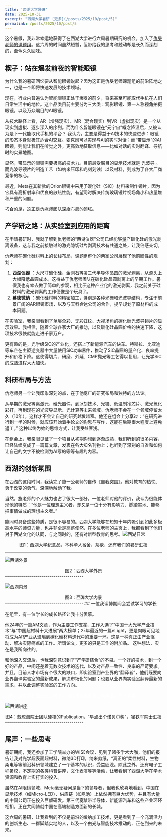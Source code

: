 ```yaml
---
title: '西湖大学暑研'
date: 2025-10-31
excerpt: "西湖大学暑研 [更多](/posts/2025/10/post/5)"
permalink: /posts/2025/10/post/5
---
```

这个暑假，我非常幸运地获得了在西湖大学进行六周暑期研究的机会，加入了[仇旻老师的课题组](https://qiu.lab.westlake.edu.cn/)。这六周的时间虽然短暂，但带给我的思考和触动却是长久而深刻的，至今久久回味。

## 楔子：站在爆发前夜的智能眼镜

为什么我的暑研回忆要从智能眼镜说起？因为这正是仇旻老师课题组的前沿阵地之一，也是一个即将快速发展的技术领域。

现在，行业内普遍认为智能眼镜正处于爆发的前夕，将来甚至可能取代手机在人们日常生活中的地位。这个品类目前主要分为三大类：观影眼镜、第一人称视角拍摄眼镜，以及万众瞩目的AI眼镜。

从技术路径上看，AR（增强现实）、MR（混合现实）到VR（虚拟现实）是一个从现实到虚拟、逐步深入的序列。而为什么智能眼镜在“元宇宙”概念降温后，又被认为是下一代能取代手机的平台？
我认为，主要是得益于AI技术的快速进步：眼镜的形态本身就极其适合AI交互。麦克风可以实现与AI的实时对话；而“带显示”的AI眼镜，则能让我们在听觉之外，更高效地获取信息——比如对话的实时翻译、导航时的实景地图。

显然，带显示的眼镜需要极高的技术力。目前最受瞩目的显示技术就是 光波导 。而光波导镜片的制造工艺（如纳米压印和光刻刻蚀）以及材料，则成为了各大厂商竞争的核心。

最近，Meta在其新款的Orion眼镜中采用了碳化硅（SiC）材料来制作镜片，因为它具有高折射率和优良的散热性能，有望同时解决传统玻璃镜片视场角小和热量堆积严重的问题。

巧合的是，这正是仇老师团队深度布局的领域。

## 产学研之路：从实验室到应用的距离

在申请暑研时，我就了解到仇老师的“西湖仪器”公司已经能够量产碳化硅的激光剥离设备，这与我之前接触过的激光隐切硅片剥离技术有共通之处，让我倍感亲切。


仇老师在碳化硅材料上的长线布局，课题组孵化的两家公司展现了他前瞻性的规划：

1. **西湖仪器** ：大尺寸碳化硅、金刚石等第三代半导体晶圆的激光剥离，从源头上大幅降低晶圆成本。这得益于仇老师团队在碳化硅晶圆剥离上的早期工作。暑假我也有幸去做了简单的参观，相比于这种产业化的激光剥离，我之前关于硅材料的激光剥离的工作便像是个玩具了。
2. **幕德微纳** ：碳化硅材料的精密加工，特别是各种光栅和光波导结构，专注于前景广阔的AR眼镜市场，以及与天科合达公司的合作，提早规划了原材料的成本问题。

在实验室，我亲眼看到了单层全彩、无彩虹纹、大视场角的碳化硅光波导镜片的显示效果。我相信，随着全球各家大厂的推动，以及碳化硅晶圆价格的快速下降，这项技术很快就能走进千家万户。

更有趣的是，光学级SiC的产业化，还搭上了新能源汽车的快车。特斯拉、比亚迪等车企在主驱逆变器中大量使用SiC功率器件，推动了SiC晶圆的量产化、良率提升和价格下降。这使得切片、研磨、外延、CMP抛光等工艺得以复用，让光学SiC的成熟进程大大加快。

## 科研布局与方法

仇老师另一个让我印象深刻的点，在于他宽广的研究布局和独特的方法论。

从早期的激光等离激元、硅光器件，到冰刻技术、光镊、低温制冷芯片、激光氧化彩打，再到现在的光波导显示、光计算等未来领域。仇老师不会在一个领域停留太久（10年），这样才不会让自己的研究越做越窄。他还在组会上分享过：“在研究进行到一半的时候，就应该开始着手论文的构思与写作，这能在后期很大程度上避免返工。” 这种以终为始的思维方式，让我受益匪浅。

在组会上，我亲眼见证了一个项目从初期构想到逐渐成熟，我们听到的很多内容，已经陆续变成了一篇篇文章，发表在各大知名刊物上；也听到了深刻的自省和如何让自己的文字不被检测为AI写的等等有趣的内容。

## 西湖的创新氛围

在西湖的这段时间，我读完了施一公老师的自传《自我突围》。他对教育的热忱、勇于改变的勇气，深深地触动了我。

当然，施老师的个人魅力也占了很大一部分。一位老师对他的评价，我认为很能体现他的特质：“他是一位理想主义者，却又是一位十分有影响力、脚踏实地、能够把事情做成的理想主义者。”

能同时具备这些特质，是很不容易的。西湖大学能够在短短十年内吸引到如此多极高水平的师资力量，也并非全是高薪使然，在多位老师的主页上，我都看到了他们对于西湖文化的认同，与之同时的，还有对新型教育的思考。![西湖日常](https://pub-435f283cdbe44123bb9e69b79358e329.r2.dev/images/%E8%A5%BF%E6%B9%96%E5%A4%A7%E5%AD%A6%E7%85%A7%E7%89%87/daily.png)

<center>图1：西湖大学纪念品，本科单人宿舍，茶歇，还有我们的暑研汇报</center>

---------------------------------------

![西湖外景](https://pub-435f283cdbe44123bb9e69b79358e329.r2.dev/images/%E8%A5%BF%E6%B9%96%E5%A4%A7%E5%AD%A6%E7%85%A7%E7%89%87/outdoor.png)

<center>图2：西湖大学外景</center>
---------------------------------------

![西湖内景](https://pub-435f283cdbe44123bb9e69b79358e329.r2.dev/images/%E8%A5%BF%E6%B9%96%E5%A4%A7%E5%AD%A6%E7%85%A7%E7%89%87/indoor.png)

<center>图3：西湖大学内景</center>
---------------------------------------
## 一位我读博期间会尝试学习的学长

在组里，有一位学长的成长路径让我十分羡慕。

他24年的一篇AM文章，作为主要工作支撑，工作入选了“中国十大光学产业技术”与“中国超材料十大进展”两大榜单；25年最近的一篇eLight，更是肉眼可见地将成为AR产业从玻璃到碳化硅材料迭代中的重要一环。这是一种真正由产业驱动、解决实际痛点的工作。所谓论文，更多的只是工作的附加品。 这种想法，实在是我所向往的。

和他深入交流后，也我深刻意识到了“产学研结合”的不易。一个好的技术，到一个好的产品，中间还差着无数次技术的迭代，以及对产品一致性、良率的严苛要求。并且，目前人才市场有个很大的缺口，即实验室到产业界的“翻译者”，他们既要向业界翻译实验室的最新成果，解决市场化的问题；也要从业界向实验室翻译最新的需求，并以此调整实验室的工作方向。

<span style="color:white;">另外，这位学长最近还订婚了，可以说是爱情事业双丰收，令人羡慕。

![西湖讲座](https://pub-435f283cdbe44123bb9e69b79358e329.r2.dev/images/%E8%A5%BF%E6%B9%96%E5%A4%A7%E5%AD%A6%E7%85%A7%E7%89%87/seminars.png)

<center>图4：戴琼海院士团队硬核的Publication，“早点出个诺贝尔奖"，崔铁军院士汇报</center>
---------------------------------------

## 尾声：一些思考

暑研期间，我还参加了工学院举办的WISE会议，见到了诸多学术大咖，他们的报告让我对光学超表面超材料，微纳3D打印，纳米剪纸，“真正的”柔性材料，生物柔电等等前沿科研领域建立了一个基本的认识，受益匪浅。除此之外，还有电子工程暑校，不定期的各类科普讲座，文化表演等等活动，让我看到了西湖大学在学术资源和教育上实打实的投入。

虽然在AI眼镜领域，Meta毫无疑问是当下的领导者，但我也欣喜地看到，中国在显示技术（如Micro-LED）、供应链（如电池）上依然拥有巨大优势，并且有大量的中国公司正在投入巨额研发。第三代宽禁带半导体，新能源汽车和这些产业环环相扣，正在共同铸就中国在高端制造方面新的长城。

这六周的暑研，让我看到的不仅是前沿的微纳加工技术，更是看到了一个充满活力的创新生态、一群脚踏实地的人，以及一个由光与智能技术推动的、正在到来的未来。
